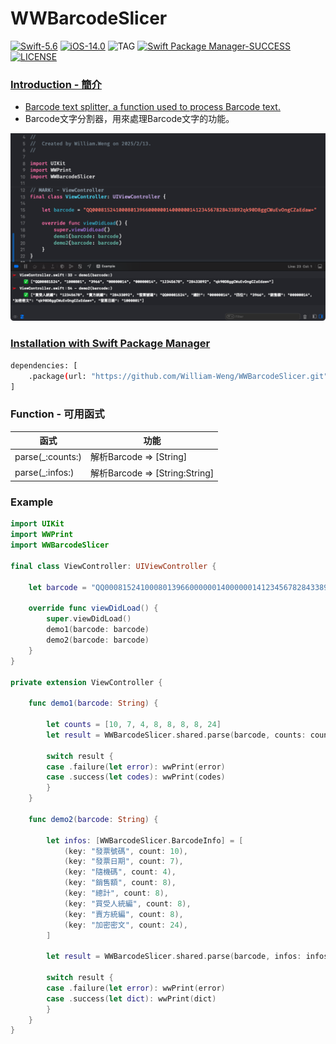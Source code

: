 # WWBarcodeSlicer
[![Swift-5.6](https://img.shields.io/badge/Swift-5.6-orange.svg?style=flat)](https://developer.apple.com/swift/) [![iOS-14.0](https://img.shields.io/badge/iOS-14.0-pink.svg?style=flat)](https://developer.apple.com/swift/) ![TAG](https://img.shields.io/github/v/tag/William-Weng/WWBarcodeSlicer) [![Swift Package Manager-SUCCESS](https://img.shields.io/badge/Swift_Package_Manager-SUCCESS-blue.svg?style=flat)](https://developer.apple.com/swift/) [![LICENSE](https://img.shields.io/badge/LICENSE-MIT-yellow.svg?style=flat)](https://developer.apple.com/swift/)

### [Introduction - 簡介](https://swiftpackageindex.com/William-Weng)
- [Barcode text splitter, a function used to process Barcode text.](https://www.einvoice.nat.gov.tw/static/ptl/ein_upload/attachments/1479449792874_0.6(20161115).pdf)
- Barcode文字分割器，用來處理Barcode文字的功能。

![](./Example.png)

### [Installation with Swift Package Manager](https://medium.com/彼得潘的-swift-ios-app-開發問題解答集/使用-spm-安裝第三方套件-xcode-11-新功能-2c4ffcf85b4b)
```bash
dependencies: [
    .package(url: "https://github.com/William-Weng/WWBarcodeSlicer.git", .upToNextMajor(from: "1.0.0"))
]
```

### Function - 可用函式
|函式|功能|
|-|-|
|parse(_:counts:)|解析Barcode => [String]|
|parse(_:infos:)|解析Barcode => [String:String]|

### Example
```swift
import UIKit
import WWPrint
import WWBarcodeSlicer

final class ViewController: UIViewController {

    let barcode = "QQ000815241000801396600000014000000141234567828433892qk90D8ggCWuEvOngCZaEdaw="
    
    override func viewDidLoad() {
        super.viewDidLoad()
        demo1(barcode: barcode)
        demo2(barcode: barcode)
    }
}

private extension ViewController {
    
    func demo1(barcode: String) {
        
        let counts = [10, 7, 4, 8, 8, 8, 8, 24]
        let result = WWBarcodeSlicer.shared.parse(barcode, counts: counts)
        
        switch result {
        case .failure(let error): wwPrint(error)
        case .success(let codes): wwPrint(codes)
        }
    }
    
    func demo2(barcode: String) {
                
        let infos: [WWBarcodeSlicer.BarcodeInfo] = [
            (key: "發票號碼", count: 10),
            (key: "發票日期", count: 7),
            (key: "隨機碼", count: 4),
            (key: "銷售額", count: 8),
            (key: "總計", count: 8),
            (key: "買受人統編", count: 8),
            (key: "賣方統編", count: 8),
            (key: "加密密文", count: 24),
        ]
        
        let result = WWBarcodeSlicer.shared.parse(barcode, infos: infos)
        
        switch result {
        case .failure(let error): wwPrint(error)
        case .success(let dict): wwPrint(dict)
        }
    }
}
```
